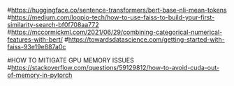 #https://huggingface.co/sentence-transformers/bert-base-nli-mean-tokens
#https://medium.com/loopio-tech/how-to-use-faiss-to-build-your-first-similarity-search-bf0f708aa772
#https://mccormickml.com/2021/06/29/combining-categorical-numerical-features-with-bert/
#https://towardsdatascience.com/getting-started-with-faiss-93e19e887a0c

#HOW TO MITIGATE GPU MEMORY ISSUES 
#https://stackoverflow.com/questions/59129812/how-to-avoid-cuda-out-of-memory-in-pytorch
